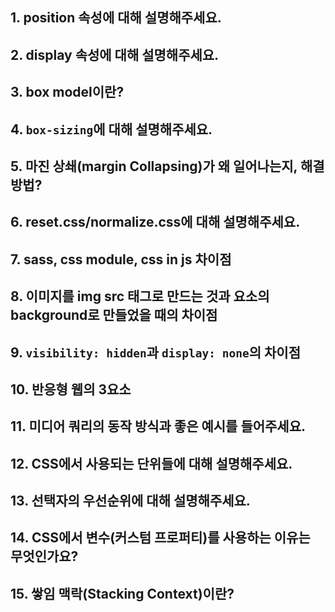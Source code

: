 ## 1. position 속성에 대해 설명해주세요.

## 2. display 속성에 대해 설명해주세요.

## 3. box model이란?

## 4. `box-sizing`에 대해 설명해주세요.

## 5. 마진 상쇄(margin Collapsing)가 왜 일어나는지, 해결방법?

## 6. reset.css/normalize.css에 대해 설명해주세요.

## 7. sass, css module, css in js 차이점

## 8. 이미지를 img src 태그로 만드는 것과 요소의 background로 만들었을 때의 차이점

## 9. `visibility: hidden`과 `display: none`의 차이점

## 10. 반응형 웹의 3요소

## 11. 미디어 쿼리의 동작 방식과 좋은 예시를 들어주세요.

## 12. CSS에서 사용되는 단위들에 대해 설명해주세요.

## 13. 선택자의 우선순위에 대해 설명해주세요.

## 14. CSS에서 변수(커스텀 프로퍼티)를 사용하는 이유는 무엇인가요?

## 15. 쌓임 맥락(Stacking Context)이란?

